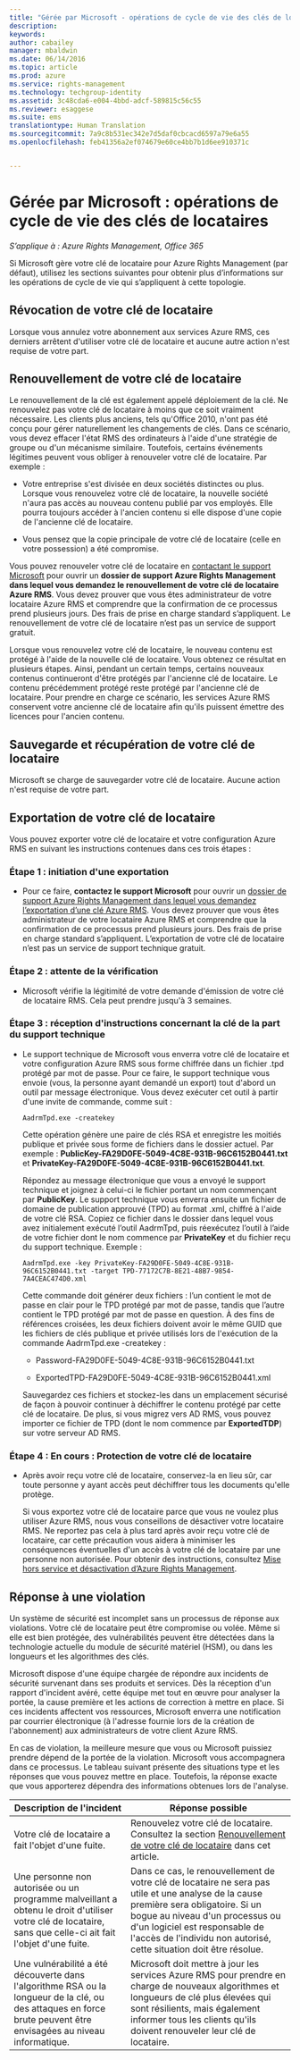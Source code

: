 ```yaml
---
title: "Gérée par Microsoft - opérations de cycle de vie des clés de locataires | Azure RMS"
description: 
keywords: 
author: cabailey
manager: mbaldwin
ms.date: 06/14/2016
ms.topic: article
ms.prod: azure
ms.service: rights-management
ms.technology: techgroup-identity
ms.assetid: 3c48cda6-e004-4bbd-adcf-589815c56c55
ms.reviewer: esaggese
ms.suite: ems
translationtype: Human Translation
ms.sourcegitcommit: 7a9c8b531ec342e7d5daf0cbcacd6597a79e6a55
ms.openlocfilehash: feb41356a2ef074679e60ce4bb7b1d6ee910371c


---
```



# Gérée par Microsoft : opérations de cycle de vie des clés de locataires

*S’applique à : Azure Rights Management, Office 365*

Si Microsoft gère votre clé de locataire pour Azure Rights Management (par défaut), utilisez les sections suivantes pour obtenir plus d’informations sur les opérations de cycle de vie qui s’appliquent à cette topologie.

## Révocation de votre clé de locataire
Lorsque vous annulez votre abonnement aux services Azure RMS, ces derniers arrêtent d'utiliser votre clé de locataire et aucune autre action n'est requise de votre part.

## Renouvellement de votre clé de locataire
Le renouvellement de la clé est également appelé déploiement de la clé. Ne renouvelez pas votre clé de locataire à moins que ce soit vraiment nécessaire. Les clients plus anciens, tels qu'Office 2010, n'ont pas été conçu pour gérer naturellement les changements de clés. Dans ce scénario, vous devez effacer l'état RMS des ordinateurs à l'aide d'une stratégie de groupe ou d'un mécanisme similaire. Toutefois, certains événements légitimes peuvent vous obliger à renouveler votre clé de locataire. Par exemple :

-   Votre entreprise s'est divisée en deux sociétés distinctes ou plus. Lorsque vous renouvelez votre clé de locataire, la nouvelle société n'aura pas accès au nouveau contenu publié par vos employés. Elle pourra toujours accéder à l'ancien contenu si elle dispose d'une copie de l'ancienne clé de locataire.

-   Vous pensez que la copie principale de votre clé de locataire (celle en votre possession) a été compromise.

Vous pouvez renouveler votre clé de locataire en [contactant le support Microsoft](../get-started/information-support.md#to-contact-microsoft-support) pour ouvrir un **dossier de support Azure Rights Management dans lequel vous demandez le renouvellement de votre clé de locataire Azure RMS**. Vous devez prouver que vous êtes administrateur de votre locataire Azure RMS et comprendre que la confirmation de ce processus prend plusieurs jours. Des frais de prise en charge standard s’appliquent. Le renouvellement de votre clé de locataire n’est pas un service de support gratuit.

Lorsque vous renouvelez votre clé de locataire, le nouveau contenu est protégé à l'aide de la nouvelle clé de locataire. Vous obtenez ce résultat en plusieurs étapes. Ainsi, pendant un certain temps, certains nouveaux contenus continueront d'être protégés par l'ancienne clé de locataire. Le contenu précédemment protégé reste protégé par l'ancienne clé de locataire. Pour prendre en charge ce scénario, les services Azure RMS conservent votre ancienne clé de locataire afin qu'ils puissent émettre des licences pour l'ancien contenu.

## Sauvegarde et récupération de votre clé de locataire
Microsoft se charge de sauvegarder votre clé de locataire. Aucune action n'est requise de votre part.

## Exportation de votre clé de locataire
Vous pouvez exporter votre clé de locataire et votre configuration Azure RMS en suivant les instructions contenues dans ces trois étapes :

### Étape 1 : initiation d'une exportation

-   Pour ce faire, **contactez le support Microsoft** pour ouvrir un [dossier de support Azure Rights Management dans lequel vous demandez l’exportation d’une clé Azure RMS](../get-started/information-support.md#to-contact-microsoft-support). Vous devez prouver que vous êtes administrateur de votre locataire Azure RMS et comprendre que la confirmation de ce processus prend plusieurs jours. Des frais de prise en charge standard s’appliquent. L’exportation de votre clé de locataire n’est pas un service de support technique gratuit.

### Étape 2 : attente de la vérification

-   Microsoft vérifie la légitimité de votre demande d'émission de votre clé de locataire RMS. Cela peut prendre jusqu'à 3 semaines.

### Étape 3 : réception d'instructions concernant la clé de la part du support technique

-   Le support technique de Microsoft vous enverra votre clé de locataire et votre configuration Azure RMS sous forme chiffrée dans un fichier .tpd protégé par mot de passe. Pour ce faire, le support technique vous envoie (vous, la personne ayant demandé un export) tout d'abord un outil par message électronique. Vous devez exécuter cet outil à partir d'une invite de commande, comme suit :

    ```
    AadrmTpd.exe -createkey
    ```
    Cette opération génère une paire de clés RSA et enregistre les moitiés publique et privée sous forme de fichiers dans le dossier actuel. Par exemple : **PublicKey-FA29D0FE-5049-4C8E-931B-96C6152B0441.txt** et **PrivateKey-FA29D0FE-5049-4C8E-931B-96C6152B0441.txt**.

    Répondez au message électronique que vous a envoyé le support technique et joignez à celui-ci le fichier portant un nom commençant par **PublicKey**. Le support technique vous enverra ensuite un fichier de domaine de publication approuvé (TPD) au format .xml, chiffré à l'aide de votre clé RSA. Copiez ce fichier dans le dossier dans lequel vous avez initialement exécuté l’outil AadrmTpd, puis réexécutez l’outil à l’aide de votre fichier dont le nom commence par **PrivateKey** et du fichier reçu du support technique. Exemple :

    ```
    AadrmTpd.exe -key PrivateKey-FA29D0FE-5049-4C8E-931B-96C6152B0441.txt -target TPD-77172C7B-8E21-48B7-9854-7A4CEAC474D0.xml
    ```
    Cette commande doit générer deux fichiers : l’un contient le mot de passe en clair pour le TPD protégé par mot de passe, tandis que l’autre contient le TPD protégé par mot de passe en question. À des fins de références croisées, les deux fichiers doivent avoir le même GUID que les fichiers de clés publique et privée utilisés lors de l'exécution de la commande AadrmTpd.exe -createkey :

    -   Password-FA29D0FE-5049-4C8E-931B-96C6152B0441.txt

    -   ExportedTPD-FA29D0FE-5049-4C8E-931B-96C6152B0441.xml

    Sauvegardez ces fichiers et stockez-les dans un emplacement sécurisé de façon à pouvoir continuer à déchiffrer le contenu protégé par cette clé de locataire. De plus, si vous migrez vers AD RMS, vous pouvez importer ce fichier de TPD (dont le nom commence par **ExportedTDP**) sur votre serveur AD RMS.

### Étape 4 : En cours : Protection de votre clé de locataire

-   Après avoir reçu votre clé de locataire, conservez-la en lieu sûr, car toute personne y ayant accès peut déchiffrer tous les documents qu'elle protège.

    Si vous exportez votre clé de locataire parce que vous ne voulez plus utiliser Azure RMS, nous vous conseillons de désactiver votre locataire RMS. Ne reportez pas cela à plus tard après avoir reçu votre clé de locataire, car cette précaution vous aidera à minimiser les conséquences éventuelles d'un accès à votre clé de locataire par une personne non autorisée. Pour obtenir des instructions, consultez [Mise hors service et désactivation d’Azure Rights Management](decommission-deactivate.md).

## Réponse à une violation
Un système de sécurité est incomplet sans un processus de réponse aux violations. Votre clé de locataire peut être compromise ou volée. Même si elle est bien protégée, des vulnérabilités peuvent être détectées dans la technologie actuelle du module de sécurité matériel (HSM), ou dans les longueurs et les algorithmes des clés.

Microsoft dispose d'une équipe chargée de répondre aux incidents de sécurité survenant dans ses produits et services. Dès la réception d'un rapport d'incident avéré, cette équipe met tout en œuvre pour analyser la portée, la cause première et les actions de correction à mettre en place. Si ces incidents affectent vos ressources, Microsoft enverra une notification par courrier électronique (à l'adresse fournie lors de la création de l'abonnement) aux administrateurs de votre client Azure RMS.

En cas de violation, la meilleure mesure que vous ou Microsoft puissiez prendre dépend de la portée de la violation. Microsoft vous accompagnera dans ce processus. Le tableau suivant présente des situations type et les réponses que vous pouvez mettre en place. Toutefois, la réponse exacte que vous apporterez dépendra des informations obtenues lors de l'analyse.

|Description de l'incident|Réponse possible|
|------------------------|-------------------|
|Votre clé de locataire a fait l'objet d'une fuite.|Renouvelez votre clé de locataire. Consultez la section [Renouvellement de votre clé de locataire](operations-microsoft-managed-tenant-key.md#re-key-your-tenant-key) dans cet article.|
|Une personne non autorisée ou un programme malveillant a obtenu le droit d'utiliser votre clé de locataire, sans que celle-ci ait fait l'objet d'une fuite.|Dans ce cas, le renouvellement de votre clé de locataire ne sera pas utile et une analyse de la cause première sera obligatoire. Si un bogue au niveau d'un processus ou d'un logiciel est responsable de l'accès de l'individu non autorisé, cette situation doit être résolue.|
|Une vulnérabilité a été découverte dans l'algorithme RSA ou la longueur de la clé, ou des attaques en force brute peuvent être envisagées au niveau informatique.|Microsoft doit mettre à jour les services Azure RMS pour prendre en charge de nouveaux algorithmes et longueurs de clé plus élevées qui sont résilients, mais également informer tous les clients qu'ils doivent renouveler leur clé de locataire.|





<!--HONumber=Jul16_HO3-->


